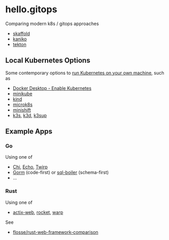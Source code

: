 # hello.gitops

Comparing modern k8s / gitops approaches

- [skaffold](https://skaffold.dev/)
- [kaniko](https://github.com/GoogleContainerTools/kaniko)
- [tekton](https://tekton.dev/)

## Local Kubernetes Options

Some contemporary options to [run Kubernetes on your own machine](https://itnext.io/run-kubernetes-on-your-machine-7ee463af21a2), such as

- [Docker Desktop - Enable Kubernetes](https://docs.docker.com/desktop/kubernetes/)
- [minikube](https://minikube.sigs.k8s.io/docs/start/)
- [kind](https://kind.sigs.k8s.io/docs/user/quick-start/)
- [microk8s](https://microk8s.io/)
- [minishift](https://www.okd.io/minishift/)
- [k3s](https://rancher.com/docs/k3s/latest/en/installation/), [k3d](https://github.com/rancher/k3d), [k3sup](https://github.com/alexellis/k3sup)

## Example Apps

### Go

Using one of

- [Chi](https://github.com/go-chi/chi), [Echo](https://github.com/labstack/echo), [Twirp](https://github.com/twitchtv/twirp)
- [Gorm](https://github.com/go-gorm/gorm) (code-first) or [sql-boiler](https://github.com/volatiletech/sqlboiler) (schema-first)
- ...

### Rust

Using one of

- [actix-web](https://github.com/actix/actix-web), [rocket](https://github.com/SergioBenitez/rocket), [warp](https://github.com/seanmonstar/warp)

See

- [flosse/rust-web-framework-comparison](https://github.com/flosse/rust-web-framework-comparison)
